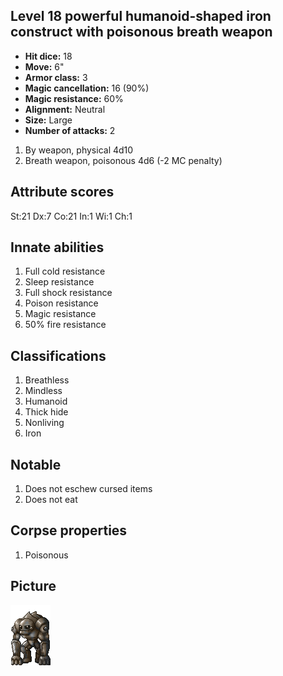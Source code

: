 ## Level 18 powerful humanoid-shaped iron construct with poisonous breath weapon

- **Hit dice:** 18
- **Move:** 6"
- **Armor class:** 3
- **Magic cancellation:** 16 (90%)
- **Magic resistance:** 60%
- **Alignment:** Neutral
- **Size:** Large
- **Number of attacks:** 2
1. By weapon, physical 4d10
2. Breath weapon, poisonous 4d6 (-2 MC penalty)

## Attribute scores

St:21 Dx:7 Co:21 In:1 Wi:1 Ch:1

## Innate abilities

1. Full cold resistance
2. Sleep resistance
3. Full shock resistance
4. Poison resistance
5. Magic resistance
6. 50% fire resistance

## Classifications

1. Breathless
2. Mindless
3. Humanoid
4. Thick hide
5. Nonliving
6. Iron

## Notable

1. Does not eschew cursed items
2. Does not eat

## Corpse properties

1. Poisonous

## Picture

![Iron golem](https://github.com/hyvanmielenpelit/GnollHackTileSet/blob/main/Monsters/iron_golem/iron_golem.png)
